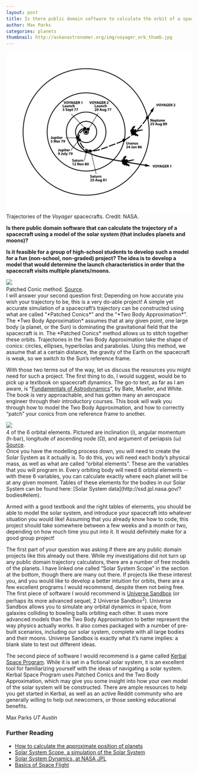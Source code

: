 ```yaml
---
layout: post
title: Is there public domain software to calculate the orbit of a spacecraft?
author: Max Parks
categories: planets
thumbnail: http://askanastronomer.org/img/voyager_orb_thumb.jpg
---
```

<div class="image">
<img src="/img/voyager_orb.jpg">
<div class="caption">Trajectories of the <em>Voyager</em> spacecrafts. Credit: NASA.</div>
</div>

**Is there public domain software that can calculate the trajectory of a spacecraft using a model of the solar system (that includes planets and moons)?**

**Is it feasible for a group of high-school students to develop such a model for a fun (non-school, non-graded) project? The idea is to develop a model that would determine the launch characteristics in order that the spacecraft visits multiple planets/moons.**

<div class="image-40">
<img src="http://ccar.colorado.edu/asen5050/projects/projects_2011/fessenden_proj/index_files/image116.jpg">
<div class="caption">Patched Conic method. <a href="http://ccar.colorado.edu/asen5050/projects/projects_2011/fessenden_proj/">Source</a>.</div>
</div>
I will answer your second question first: Depending on how accurate you wish your trajectory to be, this is a very do-able project! A simple yet accurate simulation of a spacecraft’s trajectory can be constructed using what are called "*Patched Conics*" and the "*Two Body Approximation*". The *Two Body Approximation* assumes that at any given point, one large body (a planet, or the Sun) is dominating the gravitational field that the spacecraft is in. The *Patched Conics* method allows us to stitch together these orbits. Trajectories in the Two Body Approximation take the shape of conics: circles, ellipses, hyperbolas and parabolas. Using this method, we assume that at a certain distance, the gravity of the Earth on the spacecraft is weak, so we switch to the Sun’s reference frame.

With those two terms out of the way, let us discuss the resources you might need for such a project. The first thing to do, I would suggest, would be to pick up a textbook on spacecraft dynamics. The go-to text, as far as I am aware, is “[Fundamentals of Astrodynamics](http://tinyurl.com/pnjbfeq)”, by Bate, Mueller, and White. The book is very approachable, and has gotten many an aerospace engineer through their introductory courses. This book will walk you through how to model the Two Body Approximation, and how to correctly “patch” your conics from one reference frame to another.

<div class="image-40">
<img src="http://www.sv.vt.edu/classes/ESM4714/Student_Proj/class97/mulford/orbit/vectors1.jpg">
<div class="caption">4 of the 6 orbital elements. Pictured are inclination (i), angular momentum (h-bar), longitude of ascending node (Ω), and argument of periapsis (ω) <a href="http://www.sv.vt.edu/classes/ESM4714/Student_Proj/class97/mulford/orbit/orbit.htm">Source</a>.</div>
</div>
Once you have the modelling process down, you will need to create the Solar System as it actually is. To do this, you will need each body’s physical mass, as well as what are called “orbital elements”. These are the variables that you will program in. Every orbiting body will need 6 orbital elements -- with these 6 variables, you can calculate exactly where each planet will be at any given moment. Tables of these elements for the bodies in our Solar System can be found here: [Solar System data](http://ssd.jpl.nasa.gov/?bodies#elem).

Armed with a good textbook and the right tables of elements, you should be able to model the solar system, and introduce your spacecraft into whatever situation you would like! Assuming that you already know how to code, this project should take somewhere between a few weeks and a month or two, depending on how much time you put into it. It would definitely make for a good group project!

The first part of your question was asking if there are any public domain projects like
this already out there. While my investigations did not turn up any public domain trajectory
calculators, there are a number of free models of the planets. I have linked one called “Solar
System Scope” in the section at the bottom, though there are many out there. If projects like
these interest you, and you would like to develop a better intuition for orbits, there are a few
excellent programs I would recommend, despite them not being free. The first piece of
 software I would recommend is [Universe Sandbox](http://universesandbox.com) (or perhaps its more advanced sequel, 2 
Universe Sandbox<sup>2</sup>). Universe Sandbox allows you to simulate any orbital dynamics in space, from galaxies colliding to bowling balls orbiting each other. It uses more advanced models than the Two Body Approximation to better represent the way physics actually works. It also comes packaged with a number of pre-built scenarios, including our solar system, complete with all large bodies and their moons. Universe Sandbox is exactly what it’s name implies: a blank slate to test out different ideas.

The second piece of software I would recommend is a game called [Kerbal Space Program](https://kerbalspaceprogram.com). While it is set in a fictional solar system, it is an excellent tool for familiarizing yourself with the ideas of navigating a solar system. Kerbal Space Program uses Patched Conics and the Two Body Approximation, which may give you some insight into how your own model of the solar system will be constructed. There are ample resources to help you get started in Kerbal, as well as an active Reddit community who are generally willing to help out newcomers, or those seeking educational benefits.

Max Parks
*UT Austin*

### Further Reading ###
* [How to calculate the approximate position of planets](
http://ssd.jpl.nasa.gov/txt/aprx_pos_planets.pdf)
* [Solar System Scope, a simulation of the Solar System](http://www.solarsystemscope.com/)
* [Solar System Dynamics, at NASA JPL](http://ssd.jpl.nasa.gov/)
* [Basics of Space Flight](http://solarsystem.nasa.gov/basics/index.php)
